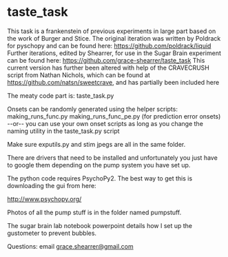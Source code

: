 # taste_task
This task is a frankenstein of previous experiments in large part based on the work of Burger and Stice.
The original iteration was written by Poldrack for pyschopy and can be found here: https://github.com/poldrack/liquid
Further iterations, edited by Shearrer, for use in the Sugar Brain experiment can be found here: https://github.com/grace-shearrer/taste_task
This current version has further been altered with help of the CRAVECRUSH script from Nathan Nichols, 
which can be found at https://github.com/natsn/sweetcrave, and has partially been included here

The meaty code part is:
taste_task.py

Onsets can be randomly generated using the helper scripts:
making_runs_func.py
making_runs_func_pe.py (for prediction error onsets)
--or-- you can use your own onset scripts as long as you change the naming utility in the taste_task.py script

Make sure exputils.py and stim jpegs are all in the same
folder.

There are drivers that need to be installed and unfortunately you just
have to google them depending on the pump system you have set up.

The python code requires PsychoPy2. The best way to get this is downloading
the gui from here:

http://www.psychopy.org/

Photos of all the pump stuff is in the folder named pumpstuff.

The sugar brain lab notebook powerpoint details how I set up the gustometer to
prevent bubbles.

Questions:
email grace.shearrer@gmail.com


